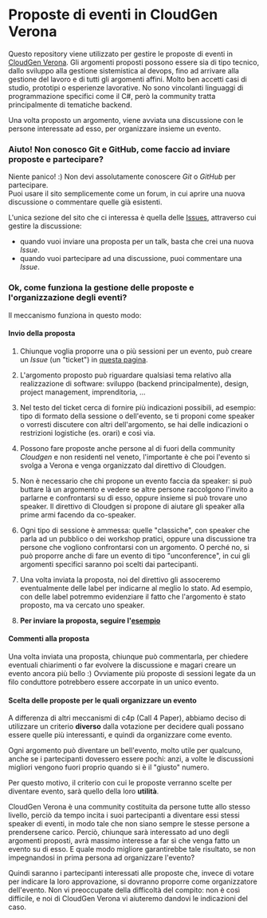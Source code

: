 # Proposte di eventi in CloudGen Verona 

Questo repository viene utilizzato per gestire le proposte di eventi in [CloudGen Verona](https://cloudgen.it).
Gli argomenti proposti possono essere sia di tipo tecnico, dallo sviluppo alla gestione sistemistica al devops, fino ad arrivare alla gestione del lavoro e di tutti gli argomenti affini.
Molto ben accetti casi di studio, prototipi o esperienze lavorative.
No sono vincolanti linguaggi di programmazione specifici come il C#, però la community tratta principalmente di tematiche backend.

Una volta proposto un argomento, viene avviata una discussione con le persone interessate ad esso, per organizzare insieme un evento.

### Aiuto! Non conosco Git e GitHub, come faccio ad inviare proposte e partecipare?

Niente panico! :) Non devi assolutamente conoscere *Git* o *GitHub* per partecipare.  
Puoi usare il sito semplicemente come un forum, in cui aprire una nuova discussione o commentare quelle già esistenti.

L'unica sezione del sito che ci interessa è quella delle [Issues](https://github.com/cloudgenverona/eventi/issues), attraverso cui gestire la discussione:
- quando vuoi inviare una proposta per un talk, basta che crei una nuova *Issue*.
- quando vuoi partecipare ad una discussione, puoi commentare una *Issue*.

### Ok, come funziona la gestione delle proposte e l'organizzazione degli eventi?

Il meccanismo funziona in questo modo:

#### Invio della proposta

1. Chiunque voglia proporre una o più sessioni per un evento, può creare un *Issue* (un "ticket") in [questa pagina](https://github.com/cloudgenverona/eventi/issues).  

1. L'argomento proposto può riguardare qualsiasi tema relativo alla realizzazione di software: sviluppo (backend principalmente), design, project management, imprenditoria, ...

1. Nel testo del ticket cerca di fornire più indicazioni possibili, ad esempio: tipo di formato della sessione o dell'evento, se ti proponi come speaker o vorresti discutere con altri dell'argomento, se hai delle indicazioni o restrizioni logistiche (es. orari) e così via.

1. Possono fare proposte anche persone al di fuori della community *Cloudgen* e non residenti nel veneto, l'importante è che poi l'evento si svolga a Verona e venga organizzato dal direttivo di Cloudgen.

1. Non è necessario che chi propone un evento faccia da speaker: si può buttare là un argomento e vedere se altre persone raccolgono l'invito a parlarne e confrontarsi su di esso, oppure insieme si può trovare uno speaker. Il direttivo di Cloudgen si propone di aiutare gli speaker alla prime armi facendo da co-speaker.

1. Ogni tipo di sessione è ammessa: quelle "classiche", con speaker che parla ad un pubblico o dei workshop pratici, oppure una discussione tra persone che vogliono confrontarsi con un argomento. O perché no, si può proporre anche di fare un evento di tipo "unconference", in cui gli argomenti specifici saranno poi scelti dai partecipanti.

1. Una volta inviata la proposta, noi del direttivo gli assoceremo eventualmente delle label per indicarne al meglio lo stato. Ad esempio, con delle label potremmo evidenziare il fatto che l'argomento è stato proposto, ma va cercato uno speaker.

1. **Per inviare la proposta, seguire l'[esempio](https://github.com/cloudgenverona/eventi/issues/1)**

#### Commenti alla proposta

Una volta inviata una proposta, chiunque può commentarla, per chiedere eventuali chiarimenti o far evolvere la discussione e magari creare un evento ancora più bello :)
Ovviamente più proposte di sessioni legate da un filo conduttore potrebbero essere accorpate in un unico evento.

#### Scelta delle proposte per le quali organizzare un evento

A differenza di altri meccanismi di c4p (Call 4 Paper), abbiamo deciso di utilizzare un criterio **diverso** dalla votazione per decidere quali possano essere quelle più interessanti, e quindi da organizzare come evento.  

Ogni argomento può diventare un bell'evento, molto utile per qualcuno, anche se i partecipanti dovessero essere pochi: anzi, a volte le discussioni migliori vengono fuori proprio quando si è il "giusto" numero.

Per questo motivo, il criterio con cui le proposte verranno scelte per diventare evento, sarà quello della loro **utilità**.

CloudGen Verona è una community costituita da persone tutte allo stesso livello, perciò da tempo incita i suoi partecipanti a diventare essi stessi speaker di eventi, in modo tale che non siano sempre le stesse persone a prendersene carico.
Perciò, chiunque sarà interessato ad uno degli argomenti proposti, avrà massimo interesse a far sì che venga fatto un evento su di esso. E quale modo migliore garantirebbe tale risultato, se non impegnandosi in prima persona ad organizzare l'evento?

Quindi saranno i partecipanti interessati alle proposte che, invece di votare per indicare la loro approvazione, si dovranno proporre come organizzatore dell'evento. Non vi preoccupate della difficoltà del compito: non è così difficile, e noi di CloudGen Verona vi aiuteremo dandovi le indicazioni del caso. 
